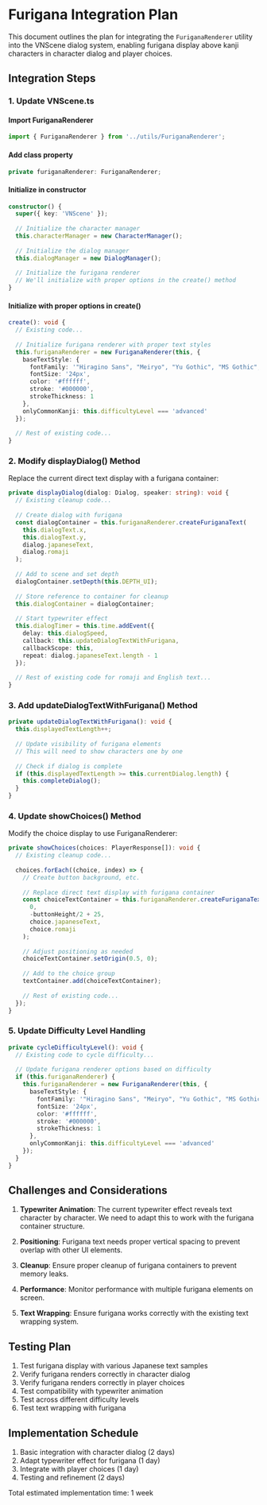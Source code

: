 # Furigana Integration Plan

This document outlines the plan for integrating the `FuriganaRenderer` utility into the VNScene dialog system, enabling furigana display above kanji characters in character dialog and player choices.

## Integration Steps

### 1. Update VNScene.ts

#### Import FuriganaRenderer
```typescript
import { FuriganaRenderer } from '../utils/FuriganaRenderer';
```

#### Add class property
```typescript
private furiganaRenderer: FuriganaRenderer;
```

#### Initialize in constructor
```typescript
constructor() {
  super({ key: 'VNScene' });
    
  // Initialize the character manager
  this.characterManager = new CharacterManager();
    
  // Initialize the dialog manager
  this.dialogManager = new DialogManager();
  
  // Initialize the furigana renderer
  // We'll initialize with proper options in the create() method
}
```

#### Initialize with proper options in create()
```typescript
create(): void {
  // Existing code...
  
  // Initialize furigana renderer with proper text styles
  this.furiganaRenderer = new FuriganaRenderer(this, {
    baseTextStyle: {
      fontFamily: '"Hiragino Sans", "Meiryo", "Yu Gothic", "MS Gothic", sans-serif',
      fontSize: '24px',
      color: '#ffffff',
      stroke: '#000000',
      strokeThickness: 1
    },
    onlyCommonKanji: this.difficultyLevel === 'advanced'
  });
  
  // Rest of existing code...
}
```

### 2. Modify displayDialog() Method

Replace the current direct text display with a furigana container:

```typescript
private displayDialog(dialog: Dialog, speaker: string): void {
  // Existing cleanup code...
  
  // Create dialog with furigana
  const dialogContainer = this.furiganaRenderer.createFuriganaText(
    this.dialogText.x,
    this.dialogText.y,
    dialog.japaneseText,
    dialog.romaji
  );
  
  // Add to scene and set depth
  dialogContainer.setDepth(this.DEPTH_UI);
  
  // Store reference to container for cleanup
  this.dialogContainer = dialogContainer;
  
  // Start typewriter effect
  this.dialogTimer = this.time.addEvent({
    delay: this.dialogSpeed,
    callback: this.updateDialogTextWithFurigana,
    callbackScope: this,
    repeat: dialog.japaneseText.length - 1
  });
  
  // Rest of existing code for romaji and English text...
}
```

### 3. Add updateDialogTextWithFurigana() Method

```typescript
private updateDialogTextWithFurigana(): void {
  this.displayedTextLength++;
  
  // Update visibility of furigana elements
  // This will need to show characters one by one
  
  // Check if dialog is complete
  if (this.displayedTextLength >= this.currentDialog.length) {
    this.completeDialog();
  }
}
```

### 4. Update showChoices() Method

Modify the choice display to use FuriganaRenderer:

```typescript
private showChoices(choices: PlayerResponse[]): void {
  // Existing cleanup code...
  
  choices.forEach((choice, index) => {
    // Create button background, etc.
    
    // Replace direct text display with furigana container
    const choiceTextContainer = this.furiganaRenderer.createFuriganaText(
      0,
      -buttonHeight/2 + 25,
      choice.japaneseText,
      choice.romaji
    );
    
    // Adjust positioning as needed
    choiceTextContainer.setOrigin(0.5, 0);
    
    // Add to the choice group
    textContainer.add(choiceTextContainer);
    
    // Rest of existing code...
  });
}
```

### 5. Update Difficulty Level Handling

```typescript
private cycleDifficultyLevel(): void {
  // Existing code to cycle difficulty...
  
  // Update furigana renderer options based on difficulty
  if (this.furiganaRenderer) {
    this.furiganaRenderer = new FuriganaRenderer(this, {
      baseTextStyle: {
        fontFamily: '"Hiragino Sans", "Meiryo", "Yu Gothic", "MS Gothic", sans-serif',
        fontSize: '24px',
        color: '#ffffff',
        stroke: '#000000',
        strokeThickness: 1
      },
      onlyCommonKanji: this.difficultyLevel === 'advanced'
    });
  }
}
```

## Challenges and Considerations

1. **Typewriter Animation**: The current typewriter effect reveals text character by character. We need to adapt this to work with the furigana container structure.

2. **Positioning**: Furigana text needs proper vertical spacing to prevent overlap with other UI elements.

3. **Cleanup**: Ensure proper cleanup of furigana containers to prevent memory leaks.

4. **Performance**: Monitor performance with multiple furigana elements on screen.

5. **Text Wrapping**: Ensure furigana works correctly with the existing text wrapping system.

## Testing Plan

1. Test furigana display with various Japanese text samples
2. Verify furigana renders correctly in character dialog
3. Verify furigana renders correctly in player choices
4. Test compatibility with typewriter animation
5. Test across different difficulty levels
6. Test text wrapping with furigana

## Implementation Schedule

1. Basic integration with character dialog (2 days)
2. Adapt typewriter effect for furigana (1 day)
3. Integrate with player choices (1 day)
4. Testing and refinement (2 days)

Total estimated implementation time: 1 week 